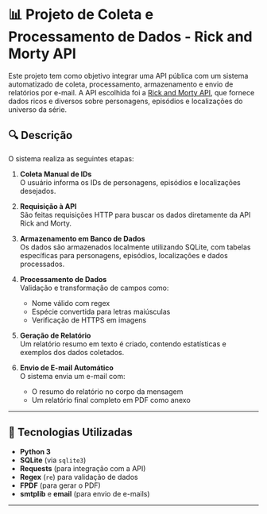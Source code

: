 # 📊 Projeto de Coleta e Processamento de Dados - Rick and Morty API

Este projeto tem como objetivo integrar uma API pública com um sistema automatizado de coleta, processamento, armazenamento e envio de relatórios por e-mail. A API escolhida foi a [Rick and Morty API](https://rickandmortyapi.com/), que fornece dados ricos e diversos sobre personagens, episódios e localizações do universo da série.

## 🔍 Descrição

O sistema realiza as seguintes etapas:

1. **Coleta Manual de IDs**  
   O usuário informa os IDs de personagens, episódios e localizações desejados.

2. **Requisição à API**  
   São feitas requisições HTTP para buscar os dados diretamente da API Rick and Morty.

3. **Armazenamento em Banco de Dados**  
   Os dados são armazenados localmente utilizando SQLite, com tabelas específicas para personagens, episódios, localizações e dados processados.

4. **Processamento de Dados**  
   Validação e transformação de campos como:
   - Nome válido com regex
   - Espécie convertida para letras maiúsculas
   - Verificação de HTTPS em imagens

5. **Geração de Relatório**  
   Um relatório resumo em texto é criado, contendo estatísticas e exemplos dos dados coletados.

6. **Envio de E-mail Automático**  
   O sistema envia um e-mail com:
   - O resumo do relatório no corpo da mensagem
   - Um relatório final completo em PDF como anexo

---

## 🧰 Tecnologias Utilizadas

- **Python 3**
- **SQLite** (via `sqlite3`)
- **Requests** (para integração com a API)
- **Regex** (`re`) para validação de dados
- **FPDF** (para gerar o PDF)
- **smtplib** e **email** (para envio de e-mails)

---

